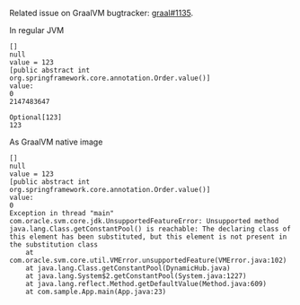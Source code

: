 Related issue on GraalVM bugtracker: [graal#1135](https://github.com/oracle/graal/issues/1135).

In regular JVM

```
[]
null
value = 123
[public abstract int org.springframework.core.annotation.Order.value()]
value:
0
2147483647

Optional[123]
123
```

As GraalVM native image

```
[]
null
value = 123
[public abstract int org.springframework.core.annotation.Order.value()]
value:
0
Exception in thread "main" com.oracle.svm.core.jdk.UnsupportedFeatureError: Unsupported method java.lang.Class.getConstantPool() is reachable: The declaring class of this element has been substituted, but this element is not present in the substitution class
	at com.oracle.svm.core.util.VMError.unsupportedFeature(VMError.java:102)
	at java.lang.Class.getConstantPool(DynamicHub.java)
	at java.lang.System$2.getConstantPool(System.java:1227)
	at java.lang.reflect.Method.getDefaultValue(Method.java:609)
	at com.sample.App.main(App.java:23)
```